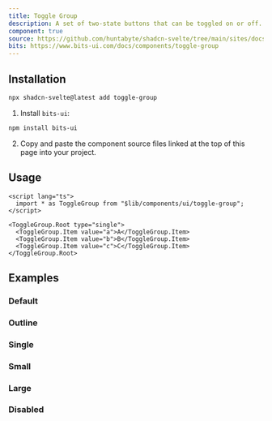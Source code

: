 ```yaml
---
title: Toggle Group
description: A set of two-state buttons that can be toggled on or off.
component: true
source: https://github.com/huntabyte/shadcn-svelte/tree/main/sites/docs/src/lib/registry/default/ui/toggle-group
bits: https://www.bits-ui.com/docs/components/toggle-group
---
```


<script>
  import { ComponentPreview, ManualInstall } from '$lib/components/docs';
</script>

<ComponentPreview name="toggle-group-demo">

<div></div>

</ComponentPreview>

## Installation

```bash
npx shadcn-svelte@latest add toggle-group
```

<ManualInstall>

1. Install `bits-ui`:

```bash
npm install bits-ui
```

2. Copy and paste the component source files linked at the top of this page into your project.

</ManualInstall>

## Usage

```svelte
<script lang="ts">
  import * as ToggleGroup from "$lib/components/ui/toggle-group";
</script>

<ToggleGroup.Root type="single">
  <ToggleGroup.Item value="a">A</ToggleGroup.Item>
  <ToggleGroup.Item value="b">B</ToggleGroup.Item>
  <ToggleGroup.Item value="c">C</ToggleGroup.Item>
</ToggleGroup.Root>
```

## Examples

### Default

<ComponentPreview name="toggle-group-demo">

<div></div>

</ComponentPreview>

### Outline

<ComponentPreview name="toggle-group-outline">

<div></div>

</ComponentPreview>

### Single

<ComponentPreview name="toggle-group-single">

<div></div>

</ComponentPreview>

### Small

<ComponentPreview name="toggle-group-sm">

<div></div>

</ComponentPreview>

### Large

<ComponentPreview name="toggle-group-lg">

<div></div>

</ComponentPreview>

### Disabled

<ComponentPreview name="toggle-group-disabled">

<div></div>

</ComponentPreview>
